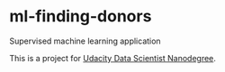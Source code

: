 # ml-finding-donors
Supervised machine learning application

This is a project for [Udacity Data Scientist Nanodegree](https://www.udacity.com/course/data-scientist-nanodegree--nd025). 

